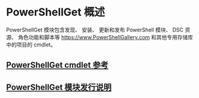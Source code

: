 # PowerShellGet 概述

PowerShellGet 模块包含发现、 安装、 更新和发布 PowerShell 模块、 DSC 资源、 角色功能和脚本等 https://www.PowerShellGallery.com 和其他专用存储库中的项目的 cmdlet。

## [PowerShellGet cmdlet 参考](./psget_cmdlets_reference.md)

## [PowerShellGet 模块发行说明](./psget_release_notes.md)

